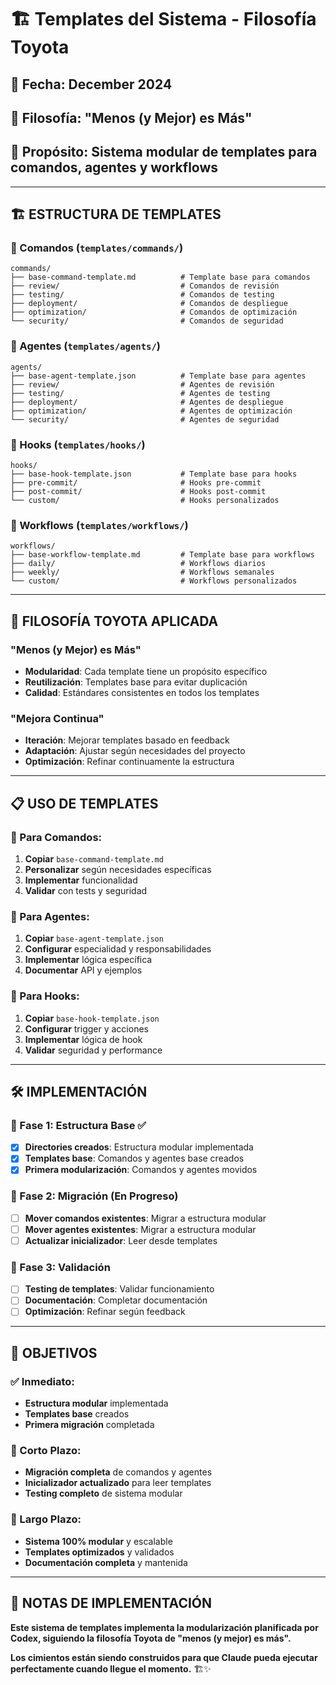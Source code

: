 # 🏗️ Templates del Sistema - Filosofía Toyota

## 📅 **Fecha**: December 2024
## 🚗 **Filosofía**: "Menos (y Mejor) es Más"
## 🎯 **Propósito**: Sistema modular de templates para comandos, agentes y workflows

---

## 🏗️ **ESTRUCTURA DE TEMPLATES**

### **📁 Comandos (`templates/commands/`)**
```
commands/
├── base-command-template.md          # Template base para comandos
├── review/                           # Comandos de revisión
├── testing/                          # Comandos de testing
├── deployment/                       # Comandos de despliegue
├── optimization/                     # Comandos de optimización
└── security/                         # Comandos de seguridad
```

### **🤖 Agentes (`templates/agents/`)**
```
agents/
├── base-agent-template.json          # Template base para agentes
├── review/                           # Agentes de revisión
├── testing/                          # Agentes de testing
├── deployment/                       # Agentes de despliegue
├── optimization/                     # Agentes de optimización
└── security/                         # Agentes de seguridad
```

### **🔗 Hooks (`templates/hooks/`)**
```
hooks/
├── base-hook-template.json           # Template base para hooks
├── pre-commit/                       # Hooks pre-commit
├── post-commit/                      # Hooks post-commit
└── custom/                           # Hooks personalizados
```

### **🔄 Workflows (`templates/workflows/`)**
```
workflows/
├── base-workflow-template.md         # Template base para workflows
├── daily/                            # Workflows diarios
├── weekly/                           # Workflows semanales
└── custom/                           # Workflows personalizados
```

---

## 🚀 **FILOSOFÍA TOYOTA APLICADA**

### **"Menos (y Mejor) es Más"**
- **Modularidad**: Cada template tiene un propósito específico
- **Reutilización**: Templates base para evitar duplicación
- **Calidad**: Estándares consistentes en todos los templates

### **"Mejora Continua"**
- **Iteración**: Mejorar templates basado en feedback
- **Adaptación**: Ajustar según necesidades del proyecto
- **Optimización**: Refinar continuamente la estructura

---

## 📋 **USO DE TEMPLATES**

### **🔄 Para Comandos:**
1. **Copiar** `base-command-template.md`
2. **Personalizar** según necesidades específicas
3. **Implementar** funcionalidad
4. **Validar** con tests y seguridad

### **🤖 Para Agentes:**
1. **Copiar** `base-agent-template.json`
2. **Configurar** especialidad y responsabilidades
3. **Implementar** lógica específica
4. **Documentar** API y ejemplos

### **🔗 Para Hooks:**
1. **Copiar** `base-hook-template.json`
2. **Configurar** trigger y acciones
3. **Implementar** lógica de hook
4. **Validar** seguridad y performance

---

## 🛠️ **IMPLEMENTACIÓN**

### **📅 Fase 1: Estructura Base ✅**
- [x] **Directories creados**: Estructura modular implementada
- [x] **Templates base**: Comandos y agentes base creados
- [x] **Primera modularización**: Comandos y agentes movidos

### **📅 Fase 2: Migración (En Progreso)**
- [ ] **Mover comandos existentes**: Migrar a estructura modular
- [ ] **Mover agentes existentes**: Migrar a estructura modular
- [ ] **Actualizar inicializador**: Leer desde templates

### **📅 Fase 3: Validación**
- [ ] **Testing de templates**: Validar funcionamiento
- [ ] **Documentación**: Completar documentación
- [ ] **Optimización**: Refinar según feedback

---

## 🎯 **OBJETIVOS**

### **✅ Inmediato:**
- **Estructura modular** implementada
- **Templates base** creados
- **Primera migración** completada

### **📅 Corto Plazo:**
- **Migración completa** de comandos y agentes
- **Inicializador actualizado** para leer templates
- **Testing completo** de sistema modular

### **🚀 Largo Plazo:**
- **Sistema 100% modular** y escalable
- **Templates optimizados** y validados
- **Documentación completa** y mantenida

---

## 📝 **NOTAS DE IMPLEMENTACIÓN**

**Este sistema de templates implementa la modularización planificada por Codex, siguiendo la filosofía Toyota de "menos (y mejor) es más".**

**Los cimientos están siendo construidos para que Claude pueda ejecutar perfectamente cuando llegue el momento.** 🏗️✨
